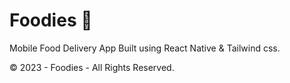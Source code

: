 # Foodies 🍔

Mobile Food Delivery App Built using React Native &amp; Tailwind css.

&copy; 2023 - Foodies - All Rights Reserved.
